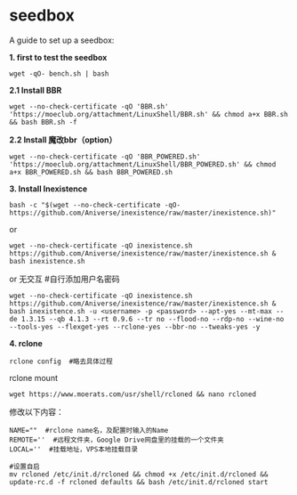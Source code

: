 # seedbox
A guide to set up a seedbox:

**1. first to test the seedbox**  
  
    wget -qO- bench.sh | bash

**2.1 Install BBR**  
  
    wget --no-check-certificate -qO 'BBR.sh' 'https://moeclub.org/attachment/LinuxShell/BBR.sh' && chmod a+x BBR.sh && bash BBR.sh -f  
  
**2.2 Install 魔改bbr（option）** 
      
    wget --no-check-certificate -qO 'BBR_POWERED.sh' 'https://moeclub.org/attachment/LinuxShell/BBR_POWERED.sh' && chmod a+x BBR_POWERED.sh && bash BBR_POWERED.sh  
  
**3. Install Inexistence**

    bash -c "$(wget --no-check-certificate -qO- https://github.com/Aniverse/inexistence/raw/master/inexistence.sh)"  
  or
  
    wget --no-check-certificate -qO inexistence.sh https://github.com/Aniverse/inexistence/raw/master/inexistence.sh & bash inexistence.sh

  or 无交互  #自行添加用户名密码
  
    wget --no-check-certificate -qO inexistence.sh https://github.com/Aniverse/inexistence/raw/master/inexistence.sh & bash inexistence.sh -u <username> -p <password> --apt-yes --mt-max --de 1.3.15 --qb 4.1.3 --rt 0.9.6 --tr no --flood-no --rdp-no --wine-no --tools-yes --flexget-yes --rclone-yes --bbr-no --tweaks-yes -y

**4. rclone**

    rclone config  #略去具体过程
rclone mount

    wget https://www.moerats.com/usr/shell/rcloned && nano rcloned
    
 修改以下内容：
 
    NAME=""  #rclone name名，及配置时输入的Name
    REMOTE=''  #远程文件夹，Google Drive网盘里的挂载的一个文件夹
    LOCAL=''  #挂载地址，VPS本地挂载目录
    
    #设置自启
    mv rcloned /etc/init.d/rcloned && chmod +x /etc/init.d/rcloned && update-rc.d -f rcloned defaults && bash /etc/init.d/rcloned start
